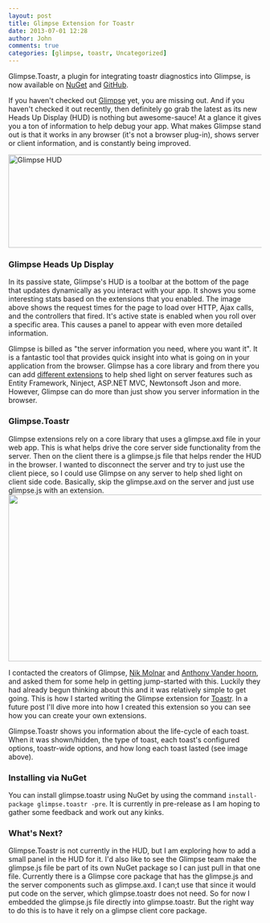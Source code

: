 ```yaml
---
layout: post
title: Glimpse Extension for Toastr
date: 2013-07-01 12:28
author: John
comments: true
categories: [glimpse, toastr, Uncategorized]
---
```

Glimpse.Toastr, a plugin for integrating toastr diagnostics into Glimpse, is now available on <a href="https://nuget.org/packages/glimpse.toastr" target="_blank">NuGet</a> and <a href="https://github.com/johnpapa/glimpse.toastr" target="_blank">GitHub</a>.

If you haven't checked out <a href="http://getglimpse.com/" target="_blank">Glimpse</a> yet, you are missing out. And if you haven't checked it out recently, then definitely go grab the latest as its new Heads Up Display (HUD) is nothing but awesome-sauce! At a glance it gives you a ton of information to help debug your app. What makes Glimpse stand out is that it works in any browser (it's not a browser plug-in), shows server or client information, and is constantly being improved.

<img src="http://www.johnpapa.net/wp-content/uploads/2013/07/glimpse1-600x185.png" alt="Glimpse HUD" width="600" height="185" class="aligncenter size-large wp-image-19001" />

<h3>Glimpse Heads Up Display</h3>
In its passive state, Glimpse's HUD is a toolbar at the bottom of the page that updates dynamically as you interact with your app. It shows you some interesting stats based on the extensions that you enabled. The image above shows the request times for the page to load over HTTP, Ajax calls, and the controllers that fired. It's active state is enabled when you roll over a specific area. This causes a panel to appear with even more detailed information.

Glimpse is billed as "the server information you need, where you want it". It is a fantastic tool that provides quick insight into what is going on in your application from the browser. Glimpse has a core library and from there you can add <a href="http://getglimpse.com/Packages" target="_blank">different extensions</a> to help shed light on server features such as Entity Framework, Ninject, ASP.NET MVC, Newtonsoft Json and more. However, Glimpse can do more than just show you server information in the browser.

<h3>Glimpse.Toastr</h3>
Glimpse extensions rely on a core library that uses a glimpse.axd file in your web app. This is what helps drive the core server side functionality from the server. Then on the client there is a glimpse.js file that helps render the HUD in the browser. I wanted to disconnect the server and try to just use the client piece, so I could use Glimpse on any server to help shed light on client side code. Basically, skip the glimpse.axd on the server and just use glimpse.js with an extension. 

<img src="https://a248.e.akamai.net/camo.github.com/77b541f588180768927d92ac8e6c2a1870edb895/687474703a2f2f6a6f686e706170612e6e65742f77702d636f6e74656e742f696d616765732f676c696d7073652e746f617374722e706e67" width="1289" height="331" class="aligncenter" />

I contacted the creators of Glimpse, <a href="https://twitter.com/nikmd23" target="_blank">Nik Molnar</a> and <a href="https://twitter.com/anthony_vdh" target="_blank">Anthony Vander hoorn</a>, and asked them for some help in getting jump-started with this. Luckily they had already begun thinking about this and it was relatively simple to get going. This is how I started writing the Glimpse extension for <a href="https://github.com/CodeSeven/toastr" target="_blank">Toastr</a>. In a future post I'll dive more into how I created this extension so you can see how you can create your own extensions.

Glimpse.Toastr shows you information about the life-cycle of each toast. When it was shown/hidden, the type of toast, each toast's configured options, toastr-wide options, and how long each toast lasted (see image above).

<h3>Installing via NuGet</h3>
You can install glimpse.toastr using NuGet by using the command <code>install-package glimpse.toastr -pre</code>. It is currently in pre-release as I am hoping to gather some feedback and work out any kinks. 

<h3>What's Next?</h3>
Glimpse.Toastr is not currently in the HUD, but I am exploring how to add a small panel in the HUD for it. I'd also like to see the Glimpse team make the glimpse.js file be part of its own NuGet package so I can just pull in that one file. Currently there is a Glimpse core package that has the glimpse.js and the server components such as glimpse.axd. I can;t use that since it would put code on the server, which glimpse.toastr does not need. So for now I embedded the glimpse.js file directly into glimpse.toastr. But the right way to do this is to have it rely on a glimpse client core package.
